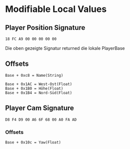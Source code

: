 # Modifiable Local Values

## Player Position Signature

````
18 FC A9 00 00 00 00 00
````

Die oben gezeigte Signatur returned die lokale PlayerBase

## Offsets

````
Base + 0xc8 = Name(String)

Base + 0x1AC = West-Ost(Float)
Base + 0x1B0 = Höhe(Float)
Base + 0x1B4 = Nord-Süd(Float)
````
## Player Cam Signature

````
D8 F4 D9 00 A6 6F 68 00 A0 FA AD
````

### Offsets

````
Base + 0x10c = Yaw(Float)
````

